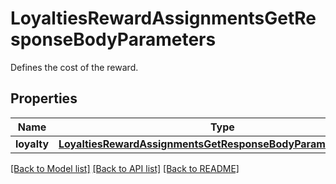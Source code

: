# LoyaltiesRewardAssignmentsGetResponseBodyParameters

Defines the cost of the reward.

## Properties

Name | Type | Description | Notes
------------ | ------------- | ------------- | -------------
**loyalty** | [**LoyaltiesRewardAssignmentsGetResponseBodyParametersLoyalty**](LoyaltiesRewardAssignmentsGetResponseBodyParametersLoyalty.md) |  | [optional] 

[[Back to Model list]](../README.md#documentation-for-models) [[Back to API list]](../README.md#documentation-for-api-endpoints) [[Back to README]](../README.md)


